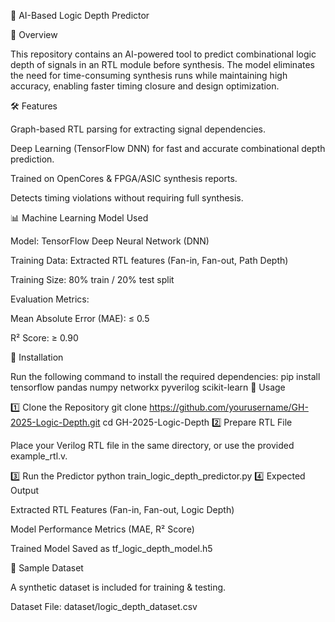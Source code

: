 🚀 AI-Based Logic Depth Predictor

📌 Overview

This repository contains an AI-powered tool to predict combinational logic depth of signals in an RTL module before synthesis. The model eliminates the need for time-consuming synthesis runs while maintaining high accuracy, enabling faster timing closure and design optimization.

🛠 Features

Graph-based RTL parsing for extracting signal dependencies.

Deep Learning (TensorFlow DNN) for fast and accurate combinational depth prediction.

Trained on OpenCores & FPGA/ASIC synthesis reports.

Detects timing violations without requiring full synthesis.

📊 Machine Learning Model Used

Model: TensorFlow Deep Neural Network (DNN)

Training Data: Extracted RTL features (Fan-in, Fan-out, Path Depth)

Training Size: 80% train / 20% test split

Evaluation Metrics:

Mean Absolute Error (MAE): ≤ 0.5

R² Score: ≥ 0.90

📌 Installation

Run the following command to install the required dependencies:
pip install tensorflow pandas numpy networkx pyverilog scikit-learn
🚀 Usage

1️⃣ Clone the Repository
git clone https://github.com/yourusername/GH-2025-Logic-Depth.git
cd GH-2025-Logic-Depth
2️⃣ Prepare RTL File

Place your Verilog RTL file in the same directory, or use the provided example_rtl.v.

3️⃣ Run the Predictor
python train_logic_depth_predictor.py
4️⃣ Expected Output

Extracted RTL Features (Fan-in, Fan-out, Logic Depth)

Model Performance Metrics (MAE, R² Score)

Trained Model Saved as tf_logic_depth_model.h5

📂 Sample Dataset

A synthetic dataset is included for training & testing.

Dataset File: dataset/logic_depth_dataset.csv


